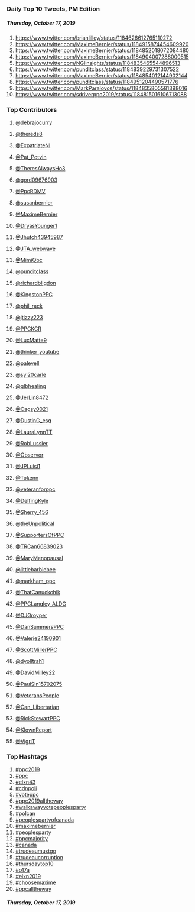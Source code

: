 ### Daily Top 10 Tweets, PM Edition
##### Thursday, October 17, 2019
 1) https://www.twitter.com/brianlilley/status/1184626612765110272
 2) https://www.twitter.com/MaximeBernier/status/1184915874454609920
 3) https://www.twitter.com/MaximeBernier/status/1184852018072084480
 4) https://www.twitter.com/MaximeBernier/status/1184904007288000515
 5) https://www.twitter.com/NGIinsights/status/1184835465544896513
 6) https://www.twitter.com/punditclass/status/1184839229731307522
 7) https://www.twitter.com/MaximeBernier/status/1184854012144902144
 8) https://www.twitter.com/punditclass/status/1184951204490571776
 9) https://www.twitter.com/MarkParalovos/status/1184835805581398016
10) https://www.twitter.com/sdriverppc2019/status/1184815016106713088

### Top Contributors
  1) [@debrajocurry](https://www.twitter.com/debrajocurry)
  2) [@thereds8](https://www.twitter.com/thereds8)
  3) [@ExpatriateNl](https://www.twitter.com/ExpatriateNl)
  4) [@Pat_Potvin](https://www.twitter.com/Pat_Potvin)
  5) [@TheresAlwaysHo3](https://www.twitter.com/TheresAlwaysHo3)
  6) [@gord09676903](https://www.twitter.com/gord09676903)
  7) [@PpcRDMV](https://www.twitter.com/PpcRDMV)
  8) [@susanbernier](https://www.twitter.com/susanbernier)
  9) [@MaximeBernier](https://www.twitter.com/MaximeBernier)
 10) [@DryasYounger1](https://www.twitter.com/DryasYounger1)

 11) [@Jhutch43945987](https://www.twitter.com/Jhutch43945987)
 12) [@JTA_webwave](https://www.twitter.com/JTA_webwave)
 13) [@MimiQbc](https://www.twitter.com/MimiQbc)
 14) [@punditclass](https://www.twitter.com/punditclass)
 15) [@richardbligdon](https://www.twitter.com/richardbligdon)
 16) [@KingstonPPC](https://www.twitter.com/KingstonPPC)
 17) [@phil_rack](https://www.twitter.com/phil_rack)
 18) [@jtizzy223](https://www.twitter.com/jtizzy223)
 19) [@PPCKCR](https://www.twitter.com/PPCKCR)
 20) [@LucMatte9](https://www.twitter.com/LucMatte9)

 21) [@thinker_youtube](https://www.twitter.com/thinker_youtube)
 22) [@palevell](https://www.twitter.com/palevell)
 23) [@syl20carle](https://www.twitter.com/syl20carle)
 24) [@glbhealing](https://www.twitter.com/glbhealing)
 25) [@JerLin8472](https://www.twitter.com/JerLin8472)
 26) [@Cagsy0021](https://www.twitter.com/Cagsy0021)
 27) [@DustinG_esq](https://www.twitter.com/DustinG_esq)
 28) [@LauraLynnTT](https://www.twitter.com/LauraLynnTT)
 29) [@RobLussier](https://www.twitter.com/RobLussier)
 30) [@Observor](https://www.twitter.com/Observor)

 31) [@JPLuisi1](https://www.twitter.com/JPLuisi1)
 32) [@Tokenn](https://www.twitter.com/Tokenn)
 33) [@veteranforppc](https://www.twitter.com/veteranforppc)
 34) [@DelfingKyle](https://www.twitter.com/DelfingKyle)
 35) [@Sherry_456](https://www.twitter.com/Sherry_456)
 36) [@theUnpolitical](https://www.twitter.com/theUnpolitical)
 37) [@SupportersOfPPC](https://www.twitter.com/SupportersOfPPC)
 38) [@TRCan66839023](https://www.twitter.com/TRCan66839023)
 39) [@MaryMenopausal](https://www.twitter.com/MaryMenopausal)
 40) [@littlebarbiebee](https://www.twitter.com/littlebarbiebee)

 41) [@markham_ppc](https://www.twitter.com/markham_ppc)
 42) [@ThatCanuckchik](https://www.twitter.com/ThatCanuckchik)
 43) [@PPCLangley_ALDG](https://www.twitter.com/PPCLangley_ALDG)
 44) [@DJGroyper](https://www.twitter.com/DJGroyper)
 45) [@DanSummersPPC](https://www.twitter.com/DanSummersPPC)
 46) [@Valerie24190901](https://www.twitter.com/Valerie24190901)
 47) [@ScottMillerPPC](https://www.twitter.com/ScottMillerPPC)
 48) [@dyolltrah1](https://www.twitter.com/dyolltrah1)
 49) [@DavidMilley22](https://www.twitter.com/DavidMilley22)
 50) [@PaulSin15702075](https://www.twitter.com/PaulSin15702075)

 51) [@VeteransPeople](https://www.twitter.com/VeteransPeople)
 52) [@Can_Libertarian](https://www.twitter.com/Can_Libertarian)
 53) [@RickStewartPPC](https://www.twitter.com/RickStewartPPC)
 54) [@KlownReport](https://www.twitter.com/KlownReport)
 55) [@VigriT](https://www.twitter.com/VigriT)


### Top Hashtags

  1) [#ppc2019](https://www.twitter.com/hashtag/ppc2019)
  2) [#ppc](https://www.twitter.com/hashtag/ppc)
  3) [#elxn43](https://www.twitter.com/hashtag/elxn43)
  4) [#cdnpoli](https://www.twitter.com/hashtag/cdnpoli)
  5) [#voteppc](https://www.twitter.com/hashtag/voteppc)
  6) [#ppc2019alltheway](https://www.twitter.com/hashtag/ppc2019alltheway)
  7) [#walkawayvotepeoplesparty](https://www.twitter.com/hashtag/walkawayvotepeoplesparty)
  8) [#polcan](https://www.twitter.com/hashtag/polcan)
  9) [#peoplespartyofcanada](https://www.twitter.com/hashtag/peoplespartyofcanada)
 10) [#maximebernier](https://www.twitter.com/hashtag/maximebernier)
 11) [#peoplesparty](https://www.twitter.com/hashtag/peoplesparty)
 12) [#ppcmajority](https://www.twitter.com/hashtag/ppcmajority)
 13) [#canada](https://www.twitter.com/hashtag/canada)
 14) [#trudeaumustgo](https://www.twitter.com/hashtag/trudeaumustgo)
 15) [#trudeaucorruption](https://www.twitter.com/hashtag/trudeaucorruption)
 16) [#thursdaytop10](https://www.twitter.com/hashtag/thursdaytop10)
 17) [#o17a](https://www.twitter.com/hashtag/o17a)
 18) [#elxn2019](https://www.twitter.com/hashtag/elxn2019)
 19) [#choosemaxime](https://www.twitter.com/hashtag/choosemaxime)
 20) [#ppcalltheway](https://www.twitter.com/hashtag/ppcalltheway)

##### Thursday, October 17, 2019

